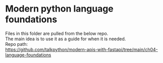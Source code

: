 # Modern python language foundations

Files in this folder are pulled from the below repo.  
The main idea is to use it as a guide for when it is needed.  
Repo path:   
https://github.com/talkpython/modern-apis-with-fastapi/tree/main/ch04-language-foundations